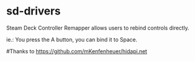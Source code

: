 # sd-drivers
Steam Deck Controller Remapper allows users to rebind controls directly.

ie.: You press the A button, you can bind it to Space.

#Thanks to
https://github.com/mKenfenheuer/hidapi.net
